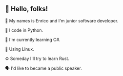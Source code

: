##  👋 Hello, folks! 
👶 My names is Enrico and I'm junior software developer.

🐍 I code in Python.

🌱 I'm currently learning C#.

🐧 Using Linux.

⚙️ Someday I'll try to learn Rust.

🗣️ I'd like to became a public speaker.









<!--
**e-zoboli/e-zoboli** is a ✨ _special_ ✨ repository because its `README.md` (this file) appears on your GitHub profile.

Here are some ideas to get you started:

- 🔭 I’m currently working on ...
- 🌱 I’m currently learning ...
- 👯 I’m looking to collaborate on ...
- 🤔 I’m looking for help with ...
- 💬 Ask me about ...
- 📫 How to reach me: ...
- 😄 Pronouns: ...
- ⚡ Fun fact: ...
-->
